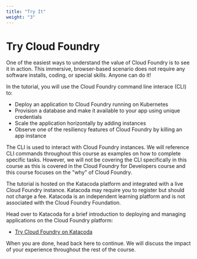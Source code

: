 ```yaml
---
title: "Try It"
weight: "3"
---
```


# Try Cloud Foundry

One of the easiest ways to understand the value of Cloud Foundry is to see it in action. This immersive, browser-based scenario does not require any software installs, coding, or special skills. Anyone can do it!

In the tutorial, you will use the Cloud Foundry command line interace (CLI) to:

- Deploy an application to Cloud Foundry running on Kubernetes
- Provision a database and make it available to your app using unique credentials
- Scale the application horizontally by adding instances
- Observe one of the resiliency features of Cloud Foundry by killing an app instance

The CLI is used to interact with Cloud Foundry instances. We will reference CLI commands throughout this course as examples on how to complete specific tasks. However, we will not be covering the CLI specifically in this course as this is covered in the Cloud Foundry for Developers course and this course focuses on the "why" of Cloud Foundry.

The tutorial is hosted on the Katacoda platform and integrated with a live Cloud Foundry instance. Katacoda may require you to register but should not charge a fee. Katacoda is an independent learning platform and is not associated with the Cloud Foundry Foundation.

Head over to Katacoda for a brief introduction to deploying and managing applications on the Cloud Foundry platform:

- [Try Cloud Foundry on Katacoda](https://katacoda.com/cloudfoundry-tutorials/scenarios/trycf)

When you are done, head back here to continue. We will discuss the impact of your experience throughout the rest of the course.